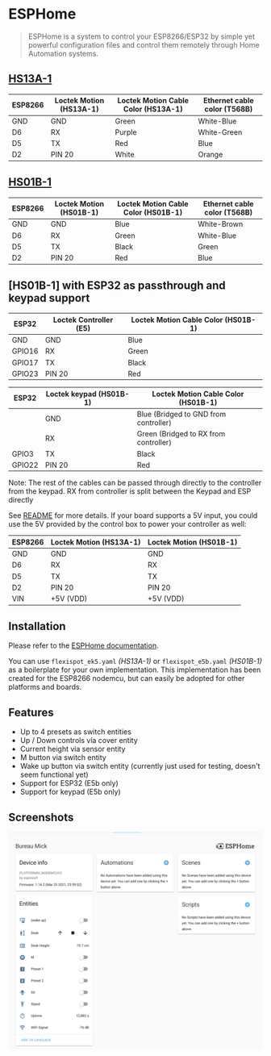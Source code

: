 # ESPHome

>ESPHome is a system to control your ESP8266/ESP32 by simple yet powerful configuration files and control them remotely through Home Automation systems.

## [HS13A-1](https://www.loctekmotion.com/shop/control-panel/hs13a-1/)

| ESP8266 | Loctek Motion (HS13A-1) | Loctek Motion Cable Color (HS13A-1)|Ethernet cable color (T568B)|
| ------- | ----------------------- | ---------------------------------- |------------------------|
| GND     | GND                     | Green                              |White-Blue   |
| D6      | RX                      | Purple                             | White-Green|
| D5      | TX                      | Red                                | Blue |
| D2      | PIN 20                  | White                              | Orange|

## [HS01B-1](https://www.loctekmotion.com/shop/control-panel/hs05a-1/)

| ESP8266 | Loctek Motion (HS01B-1) | Loctek Motion Cable Color (HS01B-1)| Ethernet cable color (T568B)|
| ------- | ----------------------- | ---------------------------------- |-----------------|
| GND     | GND                     | Blue                               | White-Brown |
| D6      | RX                      | Green                              | White-Blue |
| D5      | TX                      | Black                              | Green |
| D2      | PIN 20                  | Red                                | Blue |

## [HS01B-1] with ESP32 as passthrough and keypad support

| ESP32   | Loctek Controller (E5)      | Loctek Motion Cable Color (HS01B-1)|
| ------- | -----------------------     | ---------------------------------- |
| GND     | GND                         | Blue                               |
| GPIO16  | RX                          | Green                              |
| GPIO17  | TX                          | Black                              |
| GPIO23  | PIN 20                      | Red                                |

| ESP32   | Loctek keypad (HS01B-1) |Loctek Motion Cable Color (HS01B-1)    |
| ------- | ----------------------- | ----------------------------------    |
|         | GND                     | Blue  (Bridged to GND from controller)|
|         | RX                      | Green (Bridged to RX from controller) |
| GPIO3   | TX                      | Black                                 |
| GPIO22  | PIN 20                  | Red                                   |

Note: The rest of the cables can be passed through directly to the controller from the keypad. RX from controller is split between the Keypad and ESP directly

See [README](../../README.md#control-panels) for more details. If your board supports a 5V input, you could use the 5V provided by the control box to power your controller as well:

| ESP8266 | Loctek Motion (HS13A-1) | Loctek Motion (HS01B-1) |
| ------- | ----------------------- | ----------------------- |
| GND     | GND                     | GND                     |
| D6      | RX                      | RX                      |
| D5      | TX                      | TX                      |
| D2      | PIN 20                  | PIN 20                  |
| VIN     | +5V (VDD)               | +5V (VDD)               |

## Installation

Please refer to the [ESPHome documentation](https://esphome.io/guides/getting_started_command_line.html).

You can use `flexispot_ek5.yaml` *(HS13A-1)* or `flexispot_e5b.yaml` *(HS01B-1)* as a boilerplate for your own implementation. This implementation has been created for the ESP8266 nodemcu, but can easily be adopted for other platforms and boards.

## Features

- Up to 4 presets as switch entities
- Up / Down controls via cover entity
- Current height via sensor entity
- M button via switch entity
- Wake up button via switch entity (currently just used for testing, doesn't seem functional yet)
- Support for ESP32 (E5b only)
- Support for keypad (E5b only)

## Screenshots
![ESPHome in Home Assistant](../../images/esphome.png)
